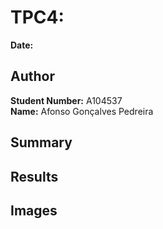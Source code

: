 # TPC4: 
**Date:** 

## Author  
**Student Number:** A104537  
**Name:** Afonso Gonçalves Pedreira  

## Summary  


## Results  


## Images  
